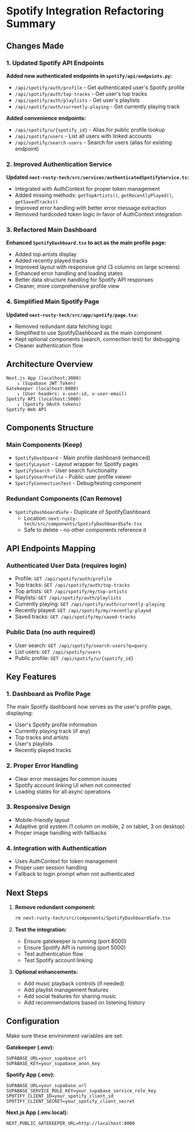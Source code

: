 # Spotify Integration Refactoring Summary

## Changes Made

### 1. Updated Spotify API Endpoints

**Added new authenticated endpoints in `spotify/api/endpoints.py`:**
- `/api/spotify/auth/profile` - Get authenticated user's Spotify profile
- `/api/spotify/auth/top-tracks` - Get user's top tracks  
- `/api/spotify/auth/playlists` - Get user's playlists
- `/api/spotify/auth/currently-playing` - Get currently playing track

**Added convenience endpoints:**
- `/api/spotify/u/{spotify_id}` - Alias for public profile lookup
- `/api/spotify/users` - List all users with linked accounts
- `/api/spotify/search-users` - Search for users (alias for existing endpoint)

### 2. Improved Authentication Service

**Updated `next-rusty-tech/src/services/authenticatedSpotifyService.ts`:**
- Integrated with AuthContext for proper token management
- Added missing methods: `getTopArtists()`, `getRecentlyPlayed()`, `getSavedTracks()`
- Improved error handling with better error message extraction
- Removed hardcoded token logic in favor of AuthContext integration

### 3. Refactored Main Dashboard

**Enhanced `SpotifyDashboard.tsx` to act as the main profile page:**
- Added top artists display
- Added recently played tracks
- Improved layout with responsive grid (3 columns on large screens)
- Enhanced error handling and loading states
- Better data structure handling for Spotify API responses
- Cleaner, more comprehensive profile view

### 4. Simplified Main Spotify Page

**Updated `next-rusty-tech/src/app/spotify/page.tsx`:**
- Removed redundant data fetching logic
- Simplified to use SpotifyDashboard as the main component
- Kept optional components (search, connection test) for debugging
- Cleaner authentication flow

## Architecture Overview

```
Next.js App (localhost:3000)
    ↓ (Supabase JWT Token)
Gatekeeper (localhost:8000)
    ↓ (User headers: x-user-id, x-user-email)
Spotify API (localhost:5000)
    ↓ (Spotify OAuth tokens)
Spotify Web API
```

## Components Structure

### Main Components (Keep)
- `SpotifyDashboard` - Main profile dashboard (enhanced)
- `SpotifyLayout` - Layout wrapper for Spotify pages
- `SpotifySearch` - User search functionality
- `SpotifyUserProfile` - Public user profile viewer
- `SpotifyConnectionTest` - Debug/testing component

### Redundant Components (Can Remove)
- `SpotifyDashboardSafe` - Duplicate of SpotifyDashboard
  - Location: `next-rusty-tech/src/components/SpotifyDashboardSafe.tsx`
  - Safe to delete - no other components reference it

## API Endpoints Mapping

### Authenticated User Data (requires login)
- Profile: `GET /api/spotify/auth/profile`
- Top tracks: `GET /api/spotify/auth/top-tracks`
- Top artists: `GET /api/spotify/my/top-artists`
- Playlists: `GET /api/spotify/auth/playlists`
- Currently playing: `GET /api/spotify/auth/currently-playing`
- Recently played: `GET /api/spotify/my/recently-played`
- Saved tracks: `GET /api/spotify/my/saved-tracks`

### Public Data (no auth required)
- User search: `GET /api/spotify/search-users?q=query`
- List users: `GET /api/spotify/users`
- Public profile: `GET /api/spotify/u/{spotify_id}`

## Key Features

### 1. Dashboard as Profile Page
The main Spotify dashboard now serves as the user's profile page, displaying:
- User's Spotify profile information
- Currently playing track (if any)
- Top tracks and artists
- User's playlists
- Recently played tracks

### 2. Proper Error Handling
- Clear error messages for common issues
- Spotify account linking UI when not connected
- Loading states for all async operations

### 3. Responsive Design
- Mobile-friendly layout
- Adaptive grid system (1 column on mobile, 2 on tablet, 3 on desktop)
- Proper image handling with fallbacks

### 4. Integration with Authentication
- Uses AuthContext for token management
- Proper user session handling
- Fallback to login prompt when not authenticated

## Next Steps

1. **Remove redundant component:**
   ```bash
   rm next-rusty-tech/src/components/SpotifyDashboardSafe.tsx
   ```

2. **Test the integration:**
   - Ensure gatekeeper is running (port 8000)
   - Ensure Spotify API is running (port 5000)
   - Test authentication flow
   - Test Spotify account linking

3. **Optional enhancements:**
   - Add music playback controls (if needed)
   - Add playlist management features
   - Add social features for sharing music
   - Add recommendations based on listening history

## Configuration

Make sure these environment variables are set:

**Gatekeeper (.env):**
```
SUPABASE_URL=your_supabase_url
SUPABASE_KEY=your_supabase_anon_key
```

**Spotify App (.env):**
```
SUPABASE_URL=your_supabase_url
SUPABASE_SERVICE_ROLE_KEY=your_supabase_service_role_key
SPOTIFY_CLIENT_ID=your_spotify_client_id
SPOTIFY_CLIENT_SECRET=your_spotify_client_secret
```

**Next.js App (.env.local):**
```
NEXT_PUBLIC_GATEKEEPER_URL=http://localhost:8000
```
